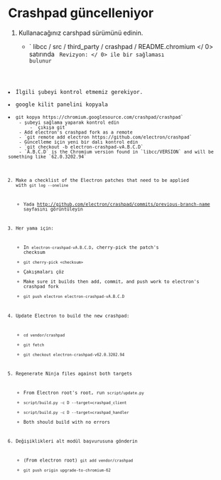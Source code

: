 # Crashpad güncelleniyor

1. Kullanacağınız carshpad sürümünü edinin.
    
    - ` libcc / src / third_party / crashpad / README.chromium </ 0> satırında <code> Revizyon: </ 0> ile bir sağlaması bulunur</li>
<li>İlgili şubeyi kontrol etmemiz gerekiyor.</li>
<li>google kilit panelini kopyala</li>
<li><code>git kopya https://chromium.googlesource.com/crashpad/crashpad`
    - şubeyi sağlama yaparak kontrol edin 
        - `çıkışa git`
    - Add electron's crashpad fork as a remote
    - `git remote add electron https://github.com/electron/crashpad`
    - Güncelleme için yeni bir dalı kontrol edin
    - `git checkout -b electron-crashpad-vA.B.C.D`
    - `A.B.C.D` is the Chromium version found in `libcc/VERSION` and will be something like `62.0.3202.94`

2. Make a checklist of the Electron patches that need to be applied with `git log --oneline`
    
    - Yada http://github.com/electron/crashpad/commits/previous-branch-name sayfasını görüntüleyin

3. Her yama için:
    
    - In `electron-crashpad-vA.B.C.D`, cherry-pick the patch's checksum 
    - `git cherry-pick <checksum>`
    - Çakışmaları çöz
    - Make sure it builds then add, commit, and push work to electron's crashpad fork
    - `git push electron electron-crashpad-vA.B.C.D`

4. Update Electron to build the new crashpad:
    
    - `cd vendor/crashpad`
    - `git fetch`
    - `git checkout electron-crashpad-v62.0.3202.94`
5. Regenerate Ninja files against both targets 
    - From Electron root's root, run `script/update.py`
    - `script/build.py -c D --target=crashpad_client`
    - `script/build.py -c D --target=crashpad_handler`
    - Both should build with no errors
6. Değişiklikleri alt modül başvurusuna gönderin 
    - (From electron root) `git add vendor/crashpad`
    - `git push origin upgrade-to-chromium-62`